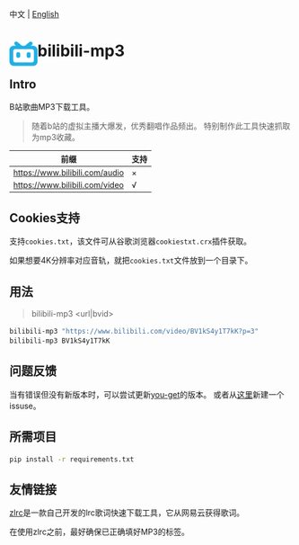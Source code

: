 中文 | [English](README.en.md)

# <img src="src/favicon.png" width = "50" height = "48" alt="" align="left" /> bilibili-mp3

## Intro
B站歌曲MP3下载工具。

> 随着b站的虚拟主播大爆发，优秀翻唱作品频出。
> 特别制作此工具快速抓取为mp3收藏。

| 前缀                           | 支持 |
| ------------------------------ | ---- |
| https://www.bilibili.com/audio | ×    |
| https://www.bilibili.com/video | √    |

## Cookies支持

支持`cookies.txt`，该文件可从谷歌浏览器`cookiestxt.crx`插件获取。

如果想要4K分辨率对应音轨，就把`cookies.txt`文件放到一个目录下。

## 用法

> bilibili-mp3 <url|bvid>

```bash
bilibili-mp3 "https://www.bilibili.com/video/BV1kS4y1T7kK?p=3"
bilibili-mp3 BV1kS4y1T7kK
```

## 问题反馈

当有错误但没有新版本时，可以尝试更新[you-get](https://github.com/soimort/you-get)的版本。
或者从[这里](https://github.com/emako/bilibili-mp3/issues)新建一个issuse。

## 所需项目

```bash
pip install -r requirements.txt
```

## 友情链接

[zlrc](https://github.com/emako/zlrc)是一款自己开发的lrc歌词快速下载工具，它从网易云获得歌词。

在使用zlrc之前，最好确保已正确填好MP3的标签。

